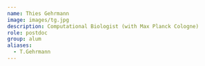 ```yaml
---
name: Thies Gehrmann
image: images/tg.jpg
description: Computational Biologist (with Max Planck Cologne)
role: postdoc
group: alum
aliases:
  - T.Gehrmann
---
```



